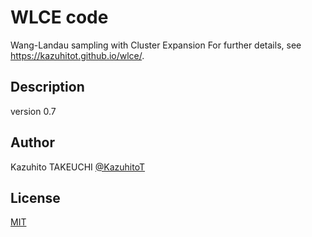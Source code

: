 # WLCE code

Wang-Landau sampling with Cluster Expansion
For further details, see https://kazuhitot.github.io/wlce/.

## Description
version 0.7

## Author

Kazuhito TAKEUCHI
[@KazuhitoT](https://github.com/KazuhitoT)

## License
[MIT](https://opensource.org/licenses/mit-license.php)
